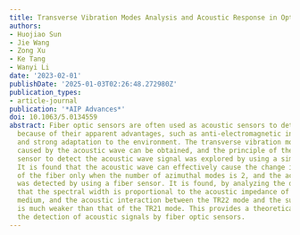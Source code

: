 ```yaml
---
title: Transverse Vibration Modes Analysis and Acoustic Response in Optical Fibers
authors:
- Huojiao Sun
- Jie Wang
- Zong Xu
- Ke Tang
- Wanyi Li
date: '2023-02-01'
publishDate: '2025-01-03T02:26:48.272980Z'
publication_types:
- article-journal
publication: '*AIP Advances*'
doi: 10.1063/5.0134559
abstract: Fiber optic sensors are often used as acoustic sensors to detect sound waves
  because of their apparent advantages, such as anti-electromagnetic interference
  and strong adaptation to the environment. The transverse vibration mode of the fiber
  caused by the acoustic wave can be obtained, and the principle of the optical fiber
  sensor to detect the acoustic wave signal was explored by using a simple model.
  It is found that the acoustic wave can effectively cause the change in birefringence
  of the fiber only when the number of azimuthal modes is 2, and the acoustic wave
  was detected by using a fiber sensor. It is found, by analyzing the detection mechanism,
  that the spectral width is proportional to the acoustic impedance of the surrounding
  medium, and the acoustic interaction between the TR22 mode and the surrounding medium
  is much weaker than that of the TR21 mode. This provides a theoretical basis for
  the detection of acoustic signals by fiber optic sensors.
---
```

